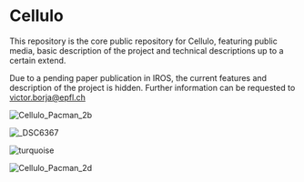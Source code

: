 # Cellulo

This repository is the core public repository for Cellulo, featuring public media, basic description of the project and technical descriptions up to a certain extend.

Due to a pending paper publication in IROS, the current features and description of the project is hidden. Further information can be requested to victor.borja@epfl.ch


![Cellulo_Pacman_2b](https://user-images.githubusercontent.com/30259634/156397831-37004591-94e1-4843-bdff-60021197e6cc.png)

![_DSC6367](https://user-images.githubusercontent.com/30259634/156397838-43c90ecc-feb4-4c56-b7e0-bad30f18af49.jpg)

![turquoise](https://user-images.githubusercontent.com/30259634/156397840-b10c4da0-c7b6-4d17-8a0b-383f7c9eb5b0.jpg)

![Cellulo_Pacman_2d](https://user-images.githubusercontent.com/30259634/156397842-71da7d3c-521e-4a58-a3ac-8c925f82b1a7.jpg)

